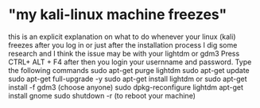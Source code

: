 # "my kali-linux machine freezes"
this is an explicit explanation on what to do whenever your linux (kali) freezes after you log in or just after the installation process
I dig some research and I think the issue may be with your lightdm or gdm3 
Press CTRL+ ALT + F4 after then you login your usernname and password. Type the following commands
sudo apt-get purge lightdm
sudo apt-get update
sudo apt-get full-upgrade -y
sudo apt-get install lightdm or  sudo apt-get install -f gdm3 (choose anyone)
sudo dpkg-reconfigure lightdm
apt-get install gnome
sudo shutdown -r (to reboot your machine)

